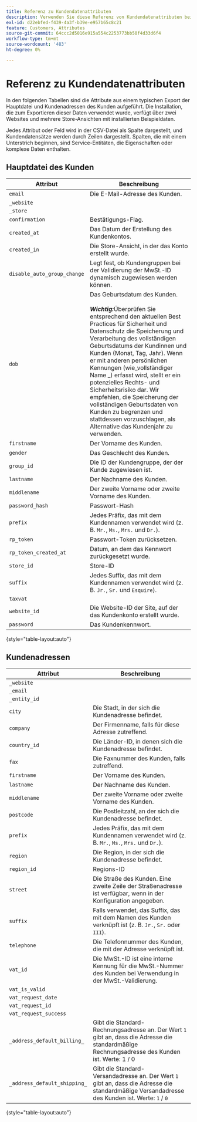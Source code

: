 ```yaml
---
title: Referenz zu Kundendatenattributen
description: Verwenden Sie diese Referenz von Kundendatenattributen bei der Arbeit mit Kundendatenimporten und -exporten.
exl-id: d22ebfed-f439-4a3f-b39e-e957b65c8c21
feature: Customers, Attributes
source-git-commit: 64ccc2d5016e915a554c2253773bb50f4d33d6f4
workflow-type: tm+mt
source-wordcount: '483'
ht-degree: 0%

---
```


# Referenz zu Kundendatenattributen

In den folgenden Tabellen sind die Attribute aus einem typischen Export der Hauptdatei und Kundenadressen des Kunden aufgeführt. Die Installation, die zum Exportieren dieser Daten verwendet wurde, verfügt über zwei Websites und mehrere Store-Ansichten mit installierten Beispieldaten.

Jedes Attribut oder Feld wird in der CSV-Datei als Spalte dargestellt, und Kundendatensätze werden durch Zeilen dargestellt. Spalten, die mit einem Unterstrich beginnen, sind Service-Entitäten, die Eigenschaften oder komplexe Daten enthalten.

## Hauptdatei des Kunden

| Attribut | Beschreibung |
|--- |--- |
| `email` | Die E-Mail-Adresse des Kunden. |
| `_website` |  |
| `_store` |  |
| `confirmation` | Bestätigungs-Flag. |
| `created_at` | Das Datum der Erstellung des Kundenkontos. |
| `created_in` | Die Store-Ansicht, in der das Konto erstellt wurde. |
| `disable_auto_group_change` | Legt fest, ob Kundengruppen bei der Validierung der MwSt.-ID dynamisch zugewiesen werden können. |
| `dob` | Das Geburtsdatum des Kunden. <br><br>**_Wichtig:_**&#x200B;Überprüfen Sie entsprechend den aktuellen Best Practices für Sicherheit und Datenschutz die Speicherung und Verarbeitung des vollständigen Geburtsdatums der Kundinnen und Kunden (Monat, Tag, Jahr). Wenn er mit anderen persönlichen Kennungen (wie_vollständiger Name _) erfasst wird, stellt er ein potenzielles Rechts- und Sicherheitsrisiko dar. Wir empfehlen, die Speicherung der vollständigen Geburtsdaten von Kunden zu begrenzen und stattdessen vorzuschlagen, als Alternative das Kundenjahr zu verwenden. |
| `firstname` | Der Vorname des Kunden. |
| `gender` | Das Geschlecht des Kunden. |
| `group_id` | Die ID der Kundengruppe, der der Kunde zugewiesen ist. |
| `lastname` | Der Nachname des Kunden. |
| `middlename` | Der zweite Vorname oder zweite Vorname des Kunden. |
| `password_hash` | Passwort-Hash |
| `prefix` | Jedes Präfix, das mit dem Kundennamen verwendet wird (z. B. `Mr.`, `Ms.`, `Mrs.` und `Dr.`). |
| `rp_token` | Passwort-Token zurücksetzen. |
| `rp_token_created_at` | Datum, an dem das Kennwort zurückgesetzt wurde. |
| `store_id` | Store-ID |
| `suffix` | Jedes Suffix, das mit dem Kundennamen verwendet wird (z. B. `Jr.`, `Sr.` und `Esquire`). |
| `taxvat` |  |
| `website_id` | Die Website-ID der Site, auf der das Kundenkonto erstellt wurde. |
| `password` | Das Kundenkennwort. |

{style="table-layout:auto"}

## Kundenadressen

| Attribut | Beschreibung |
|--- |--- |
| `_website` |  |
| `_email` |  |
| `_entity_id` |  |
| `city` | Die Stadt, in der sich die Kundenadresse befindet. |
| `company` | Der Firmenname, falls für diese Adresse zutreffend. |
| `country_id` | Die Länder-ID, in denen sich die Kundenadresse befindet. |
| `fax` | Die Faxnummer des Kunden, falls zutreffend. |
| `firstname` | Der Vorname des Kunden. |
| `lastname` | Der Nachname des Kunden. |
| `middlename` | Der zweite Vorname oder zweite Vorname des Kunden. |
| `postcode` | Die Postleitzahl, an der sich die Kundenadresse befindet. |
| `prefix` | Jedes Präfix, das mit dem Kundennamen verwendet wird (z. B. `Mr.`, `Ms.`, `Mrs.` und `Dr.`). |
| `region` | Die Region, in der sich die Kundenadresse befindet. |
| `region_id` | Regions-ID |
| `street` | Die Straße des Kunden. Eine zweite Zeile der Straßenadresse ist verfügbar, wenn in der Konfiguration angegeben. |
| `suffix` | Falls verwendet, das Suffix, das mit dem Namen des Kunden verknüpft ist (z. B. `Jr.`, `Sr.` oder `III`). |
| `telephone` | Die Telefonnummer des Kunden, die mit der Adresse verknüpft ist. |
| `vat_id` | Die MwSt.-ID ist eine interne Kennung für die MwSt.-Nummer des Kunden bei Verwendung in der MwSt.-Validierung. |
| `vat_is_valid` |  |
| `vat_request_date` |  |
| `vat_request_id` |  |
| `vat_request_success` |  |
| `_address_default_billing_` | Gibt die Standard-Rechnungsadresse an. Der Wert `1` gibt an, dass die Adresse die standardmäßige Rechnungsadresse des Kunden ist. Werte: 1 / 0 |
| `_address_default_shipping_` | Gibt die Standard-Versandadresse an. Der Wert `1` gibt an, dass die Adresse die standardmäßige Versandadresse des Kunden ist. Werte: `1` / `0` |

{style="table-layout:auto"}
